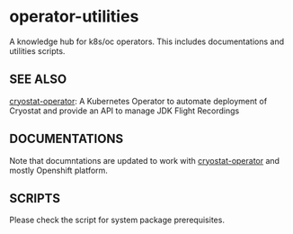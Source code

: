 # operator-utilities

A knowledge hub for k8s/oc operators. This includes documentations and utilities scripts.

## SEE ALSO

[cryostat-operator](https://github.com/cryostatio/cryostat-operator): A Kubernetes Operator to automate deployment of Cryostat and provide an API to manage JDK Flight Recordings

## DOCUMENTATIONS

Note that documntations are updated to work with [cryostat-operator](https://github.com/cryostatio/cryostat-operator) and mostly Openshift platform.


## SCRIPTS

Please check the script for system package prerequisites.
